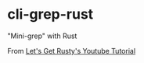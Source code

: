 # cli-grep-rust
"Mini-grep" with Rust

From <a target="_blank" href="https://youtu.be/XYkiwsplDTg">Let's Get Rusty's Youtube Tutorial<a>
